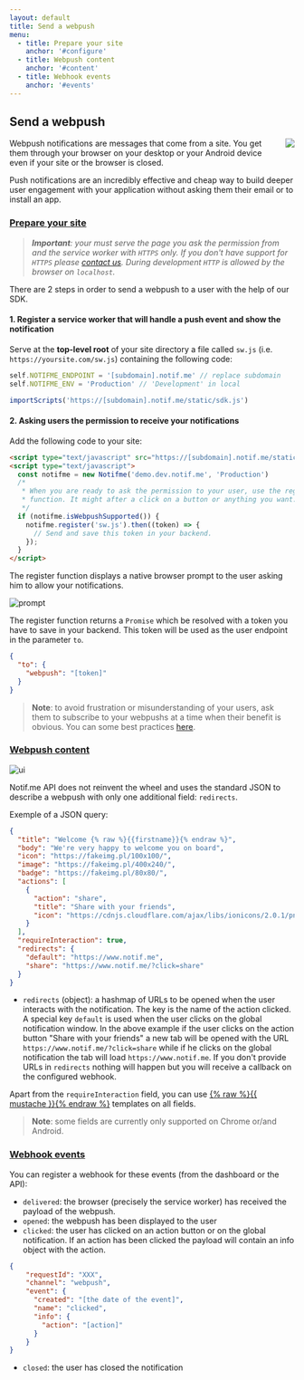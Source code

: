 ```yaml
---
layout: default
title: Send a webpush
menu:
  - title: Prepare your site
    anchor: '#configure'
  - title: Webpush content
    anchor: '#content'
  - title: Webhook events
    anchor: '#events'
---
```


## Send a webpush

<div>
  <img src="/notifme-docs/assets/img/webpush-top.png"
    style="float: right; margin: 0 0 40px 40px; max-width: calc((100% - 40px) / 2);" />
</div>

Webpush notifications are messages that come from a site. You get them through your browser on your
desktop or your Android device even if your site or the browser is closed.

Push notifications are an incredibly effective and cheap way to build deeper user engagement with
your application without asking them their email or to install an app.

<a id="configure"></a>
### [Prepare your site](#configure)

>_**Important**: your must serve the page you ask the permission from and the service worker with
`HTTPS` only. If you don't have support for `HTTPS` please [contact us](https://www.notif.me/contact).
During development `HTTP` is allowed by the browser on `localhost`._

There are 2 steps in order to send a webpush to a user with the help of our SDK.

#### 1. Register a service worker that will handle a push event and show the notification

Serve at the **top-level root** of your site directory a file called `sw.js`
(i.e. `https://yoursite.com/sw.js`) containing the following code:

```javascript
self.NOTIFME_ENDPOINT = '[subdomain].notif.me' // replace subdomain
self.NOTIFME_ENV = 'Production' // 'Development' in local

importScripts('https://[subdomain].notif.me/static/sdk.js')
```

#### 2. Asking users the permission to receive your notifications

Add the following code to your site:

```html
<script type="text/javascript" src="https://[subdomain].notif.me/static/sdk.js"></script>
<script type="text/javascript">
  const notifme = new Notifme('demo.dev.notif.me', 'Production')
  /*
   * When you are ready to ask the permission to your user, use the register
   * function. It might after a click on a button or anything you want.
   */
  if (notifme.isWebpushSupported()) {
    notifme.register('sw.js').then((token) => {
      // Send and save this token in your backend.
    });
  }
</script>
```

The register function displays a native browser prompt to the user asking him to allow your
notifications.

![prompt](/notifme-docs/assets/img/webpush-prompt.png)

The register function returns a `Promise` which be resolved with a token you have to save in your
backend. This token will be used as the user endpoint in the parameter `to`.

```json
{
  "to": {
    "webpush": "[token]"
  }
}
```

> **Note**: to avoid frustration or misunderstanding of your users, ask them to subscribe to your
webpushs at a time when their benefit is obvious. You can some best practices
[here](https://web-push-book.gauntface.com/chapter-03/01-permission-ux/).

<a id="content"></a>
### [Webpush content](#content)

![ui](/notifme-docs/assets/img/webpush-ui.png)

Notif.me API does not reinvent the wheel and uses the standard JSON to describe a webpush with only
one additional field: `redirects`.

Exemple of a JSON query:

```json
{
  "title": "Welcome {% raw %}{{firstname}}{% endraw %}",
  "body": "We're very happy to welcome you on board",
  "icon": "https://fakeimg.pl/100x100/",
  "image": "https://fakeimg.pl/400x240/",
  "badge": "https://fakeimg.pl/80x80/",
  "actions": [
    {
      "action": "share",
      "title": "Share with your friends",
      "icon": "https://cdnjs.cloudflare.com/ajax/libs/ionicons/2.0.1/png/512/android-share.png"
    }
  ],
  "requireInteraction": true,
  "redirects": {
    "default": "https://www.notif.me",
    "share": "https://www.notif.me/?click=share"
  }
}
```

* `redirects` (object): a hashmap of URLs to be opened when the user interacts with the notification.
The key is the name of the action clicked. A special key `default` is used when the user clicks on
the global notification window. In the above example if the user clicks on the action button "Share
with your friends" a new tab will be opened with the URL `https://www.notif.me/?click=share` while
if he clicks on the global notification the tab will load `https://www.notif.me`.
If you don't provide URLs in `redirects` nothing will happen but you will receive a callback on the
configured webhook.

Apart from the `requireInteraction` field, you can use
[{% raw %}{{ mustache }}{% endraw %}](https://mustache.github.io/mustache.5.html) templates on all
fields.

> **Note**: some fields are currently only supported on Chrome or/and Android.

<a id="events"></a>
### [Webhook events](#events)

You can register a webhook for these events (from the dashboard or the API):

* `delivered`: the browser (precisely the service worker) has received the payload of the webpush.
* `opened`: the webpush has been displayed to the user
* `clicked`: the user has clicked on an action button or on the global notification. If an action
has been clicked the payload will contain an info object with the action.
```json
{
    "requestId": "XXX",
    "channel": "webpush",
    "event": {
      "created": "[the date of the event]",
      "name": "clicked",
      "info": {
        "action": "[action]"
      }
    }
}
```
* `closed`: the user has closed the notification
